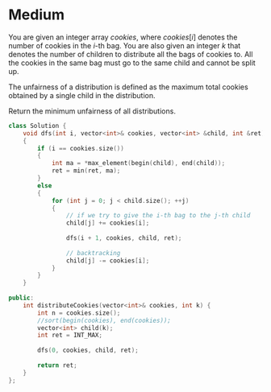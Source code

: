 # Medium

You are given an integer array $cookies$, where $cookies[i]$ denotes the number of cookies in the $i$-th bag. You are also given an integer $k$ that denotes the number of children to distribute all the bags of cookies to. All the cookies in the same bag must go to the same child and cannot be split up.

The unfairness of a distribution is defined as the maximum total cookies obtained by a single child in the distribution.

Return the minimum unfairness of all distributions.

```cpp
class Solution {
    void dfs(int i, vector<int>& cookies, vector<int> &child, int &ret)
    {
        if (i == cookies.size())
        {
            int ma = *max_element(begin(child), end(child));
            ret = min(ret, ma);
        }
        else
        {
            for (int j = 0; j < child.size(); ++j)
            {
                // if we try to give the i-th bag to the j-th child
                child[j] += cookies[i];
                
                dfs(i + 1, cookies, child, ret);
                
                // backtracking
                child[j] -= cookies[i];
            }
        }
    }
    
public:
    int distributeCookies(vector<int>& cookies, int k) {
        int n = cookies.size();
        //sort(begin(cookies), end(cookies));
        vector<int> child(k);
        int ret = INT_MAX;
        
        dfs(0, cookies, child, ret);
        
        return ret;
    }
};
```
